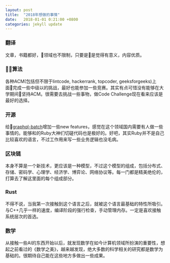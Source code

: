 ```yaml
---
layout: post
title:  "2018年想做的事情"
date:   2018-01-01 0:21:00 +0800
categories: jekyll update
---
```

### 翻译
文章，书籍都好，领域也不限制，只要是是觉得有意义，内容优质。
### 算法
各种ACM(包括但不限于lintcode, hackerrank, topcoder, geeksforgeeks)上面完成一些中级以的挑战，最好也能参加一些竞赛。其实有点可惜没有能够在大学期间坚持ACM。很需要去挑战一些事物，做Code Challenge现在看来应该是最好的选择。
### 开源
给[graphql-batch](https://github.com/Shopify/graphql-batch)增加一些new features，感觉在这个领域国内需要有人做一些事情的。能够和的Ruby大神们切磋代码也是极好的。好吧，其实Ruby并不是自己比较喜欢的语言，不过工作用来写一些业务逻辑也没毛病。
### 区块链
本身不算是一个新技术，更应该是一种模型，不过这个模型的组成，包括分布式、存储、密码学、心理学、经济学、博弈论、网络协议等。每一门都是精美绝伦的，打算去了解这里面的每个组成部分。
### Rust
不得不说，当我第一次接触到这个语言之后，就被这个语言最基础的特性所吸引。与C++几乎一样的速度，编译阶段的强行检查，手动管理内存。一定是喜欢接触系统层次的首选。
### 数学
从接触一些AI的东西开始以后，就发现数学在如今计算机领域所扮演的重要性，想起之前看过的《数学之美》，越来越发现，绝大多数的科学相关的研究都是数学为基础的。很期待自己能在这些地方多做出一些成果。